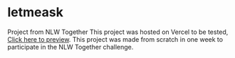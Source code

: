 # letmeask
Project from NLW Together
This project was hosted on Vercel to be tested, [Click here to preview](https://letmeask-bice-two.vercel.app/).
This project was made from scratch in one week to participate in the NLW Together challenge.
